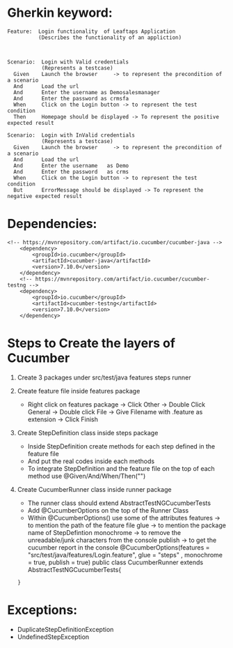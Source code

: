 

# Gherkin keyword:
    Feature:  Login functionality  of Leaftaps Application
              (Describes the functionality of an appliction)

           

    Scenario:  Login with Valid credentials
               (Represents a testcase)
      Given    Launch the browser     -> to represent the precondition of a scenario
      And      Load the url
      And      Enter the username as Demosalesmanager
      And      Enter the password as crmsfa
      When     Click on the Login button -> to represent the test condition  
      Then     Homepage should be displayed -> To represent the positive expected result  

    Scenario:  Login with InValid credentials
               (Represents a testcase)
      Given    Launch the browser     -> to represent the precondition of a scenario
      And      Load the url
      And      Enter the username   as Demo
      And      Enter the password   as crms
      When     Click on the Login button -> to represent the test condition  
      But      ErrorMessage should be displayed -> To represent the negative expected result    

# Dependencies:
    <!-- https://mvnrepository.com/artifact/io.cucumber/cucumber-java -->
		<dependency>
			<groupId>io.cucumber</groupId>
			<artifactId>cucumber-java</artifactId>
			<version>7.10.0</version>
		</dependency>
		<!-- https://mvnrepository.com/artifact/io.cucumber/cucumber-testng -->
		<dependency>
			<groupId>io.cucumber</groupId>
			<artifactId>cucumber-testng</artifactId>
			<version>7.10.0</version>
		</dependency>

# Steps to Create the layers of Cucumber
   1. Create 3 packages under src/test/java
        features
        steps
        runner
   2. Create feature file inside features package
        - Right click on features package ->  Click Other -> Double Click General
        -> Double click File -> Give Filename with .feature as extension -> Click Finish 
   3. Create StepDefinition class inside steps package
        - Inside StepDefinition create methods for each step defined in the feature file        
        - And put the real codes inside each methods
        - To integrate StepDefinition and the feature file on the top of each method
          use @Given/And/When/Then("")    
   4. Create CucumberRunner class inside runner package
         - The runner class should extend AbstractTestNGCucumberTests
         - Add @CucumberOptions on the top of the Runner Class
         - Within @CucumberOptions() use some of the attributes
             features   -> to mention the path of the feature file
             glue       -> to mention the package name of StepDefintion
             monochrome -> to remove the unreadable/junk characters from the console
             publish    -> to get the cucumber report in the console
          @CucumberOptions(features = "src/test/java/features/Login.feature",
                 glue = "steps"            ,
                 monochrome = true,
                 publish = true)
          public class CucumberRunner extends AbstractTestNGCucumberTests{

          } 


# Exceptions:
   - DuplicateStepDefinitionException
   - UndefinedStepException  
